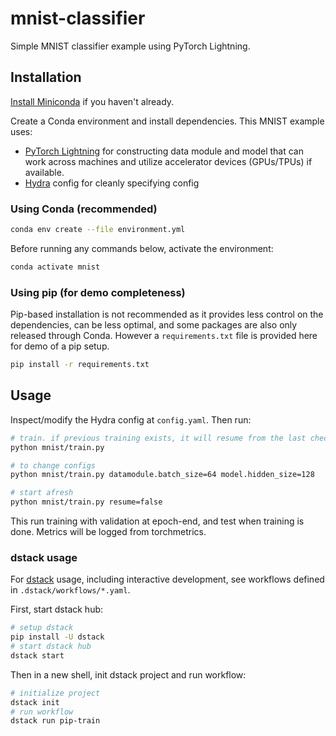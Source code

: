 # mnist-classifier

Simple MNIST classifier example using PyTorch Lightning.

## Installation

[Install Miniconda](https://docs.conda.io/projects/conda/en/latest/user-guide/install/index.html) if you haven't already.

Create a Conda environment and install dependencies. This MNIST example uses:

- [PyTorch Lightning](https://pytorch-lightning.readthedocs.io/en/stable/notebooks/lightning_examples/mnist-hello-world.html#Introduction-to-Pytorch-Lightning) for constructing data module and model that can work across machines and utilize accelerator devices (GPUs/TPUs) if available.
- [Hydra](https://hydra.cc) config for cleanly specifying config

### Using Conda (recommended)

```bash
conda env create --file environment.yml
```

Before running any commands below, activate the environment:

```bash
conda activate mnist
```

### Using pip (for demo completeness)

Pip-based installation is not recommended as it provides less control on the dependencies, can be less optimal, and some packages are also only released through Conda. However a `requirements.txt` file is provided here for demo of a pip setup.

```bash
pip install -r requirements.txt
```

## Usage

Inspect/modify the Hydra config at `config.yaml`. Then run:

```bash
# train. if previous training exists, it will resume from the last checkpoint.
python mnist/train.py

# to change configs
python mnist/train.py datamodule.batch_size=64 model.hidden_size=128

# start afresh
python mnist/train.py resume=false
```

This run training with validation at epoch-end, and test when training is done. Metrics will be logged from torchmetrics.

### dstack usage

For [dstack](https://docs.dstack.ai) usage, including interactive development, see workflows defined in `.dstack/workflows/*.yaml`.

First, start dstack hub:

```bash
# setup dstack
pip install -U dstack
# start dstack hub
dstack start
```

Then in a new shell, init dstack project and run workflow:

```bash
# initialize project
dstack init
# run workflow
dstack run pip-train
```
